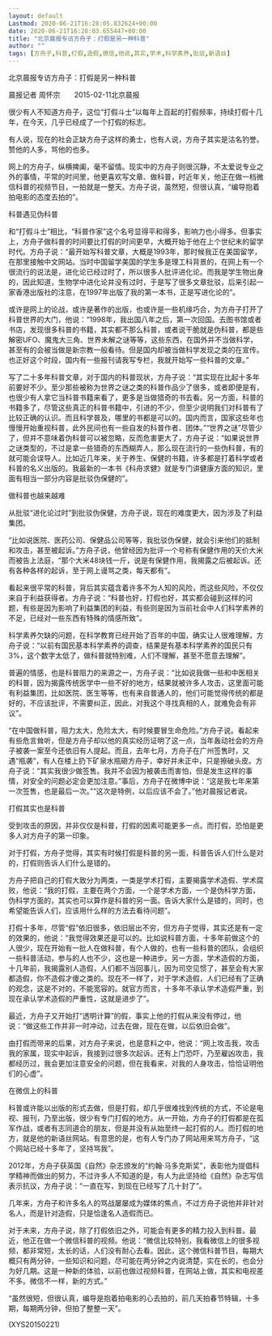 ```yaml
---
layout: default
Lastmod: 2020-06-21T16:28:05.832624+00:00
date: 2020-06-21T16:28:03.655447+00:00
title: "北京晨报专访方舟子：打假是另一种科普"
author: ""
tags: [方舟子,科普,打假,造假,微信,他说,其实,学术,科学素养,批驳,新语丝]
---
```


北京晨报专访方舟子：打假是另一种科普

晨报记者 周怀宗　　2015-02-11北京晨报

很少有人不知道方舟子，这位“打假斗士”以每年上百起的打假频率，持续打假十几年，在今天，几乎已经成了一个打假的标志。

有人说，现在的社会正缺方舟子这样的勇士，也有人说，方舟子其实是沽名钓誉。赞他的人多，骂他的也多。

网上的方舟子，纵横捭阖，毫不留情。现实中的方舟子则很沉静，不太爱说专业之外的事情，平常的时间里，他更喜欢写文章、做科普，时近年关，他正在做一档微信科普的视频节目，一拍就是一整天。方舟子说，虽然短，但很认真，“编导抱着拍电影的态度去拍的”。

科普遇见伪科普

和“打假斗士”相比，“科普作家”这个名号显得平和得多，影响力也小得多。但事实上，方舟子做科普的时间要比打假的时间更早，大概开始于他在上个世纪末的留学时代。方舟子说：“最开始写科普文章，大概是1993年，那时候我正在美国留学，在那里接触中文网站。当时中国留学美国的学生多是理工科背景的，在网上有一个很流行的说法是，进化论已经过时了，所以很多人批评进化论。而我是学生物出身的，因此知道，生物学中进化论并没有过时，于是写了很多文章批驳，后来引起一家香港出版社的注意，在1997年出版了我的第一本书，正是写进化论的”。

或许是网上的论战，或许是著作的出版，也或许是一些机缘巧合，为方舟子打开了科普世界的大门，他说：“1998年，我出国八年之后，第一次回国。去图书馆或者书店，发现很多科普的书籍，其实都不那么科普，或者说干脆就是伪科普，都是些解密UFO、魔鬼大三角、世界未解之谜等等，这些东西，在国外并不当做科学，甚至有的会被当做是新宗教一般看待。但是国内却被当做科学发现之类的在宣传。也正好这个时段，国内有一些报刊请我写专栏，我就开始写一些科普的文章。”

写了二十多年科普文章，对于国内的科普现状，方舟子说：“其实现在比起十多年前要好不少。至少那些被称为世界之谜之类的科普作品少了很多，或者即便是有，也很少有人拿它当科普书籍来看了，更多是当做猎奇的书去看。另一方面，科普的书籍多了，尽管这些真正的科普书籍中，引进的不少，但至少说明我们对科普有了比较正确的认识。而且科学普及，哪里的书都是可以的。国内而言，国家这些年也慢慢开始重视科普，此外民间也有一些自发的科普作者、团体。”“世界之谜”尽管少了，但并不意味着伪科普可以被忽略，反而危害更大了，方舟子说：“如果说世界之谜类型的，不过是拿一些猎奇的东西糊弄人，那么现在流行的一些伪科普，有的就可能会误导人。比如近几年来，关于养生、保健的书籍，许多都是打着科学或者科普的名义出版的。我最新的一本书《科舟求健》就是专门讲健康方面的知识，里面有相当一部分内容是批驳伪保健的”。

做科普也越来越难

从批驳“进化论过时”到批驳伪保健，方舟子说，现在的难度更大，因为涉及了利益集团。

“比如说医院、医药公司、保健品公司等等，我批驳伪保健，就会引来他们的抵制和攻击，甚至被起诉。”方舟子说，他曾经因为批评一个号称有保健作用的天价大米而被告上法庭，“那个大米48块钱一斤，说是有保健作用，我揭露之后被起诉。还有各种各样的起诉，至于网上谩骂之类，每天都有”。

看起来很平常的科普，背后其实蕴含着许多不为人知的风险，而这些风险，不仅仅来自于利益获得者。方舟子说：“科普也好，打假也好，其实都会碰到这样的问题，有些是因为影响了利益集团的利益，有些则是因为当前社会中人们科学素养的不足，已经对一些东西有特殊的情感所致”。

科学素养欠缺的问题，在科学教育已经开始了百年的中国，确实让人很难理解，方舟子说：“以前有国民基本科学素养的调查，结果是有基本科学素养的国民只有3%，这个数字太低了，做科普就特别难，人们不理解，甚至不愿意去理解”。

普遍的情感，也是科普阻力的来源之一，方舟子说：“比如说我做一些和中医相关的科普，因为揭露传统医学中一些不好的地方，结果就被许多人攻击，这里面可能有利益集团，比如医院、医生等等，也有来自普通人的，他们可能觉得传统的都是好的，不应该批评，不需要纠正，因此，对我这个寻找真相的人，就难免会有非议”。

“在中国做科普，阻力太大，危险太大，有时候要冒生命危险。”方舟子说。看起来有些危言耸听，但是方舟子却以他的真实经历证明了这一点，当年轰动社会的方舟子被袭一案至今还依旧有人提起。而且，去年七月，方舟子在广州签售时，又遇“瓶袭”，有人在楼上扔下矿泉水瓶砸方舟子，幸好并未正中，只是擦破头皮。方舟子说：“其实我很少做签售。我并不会因为被袭击而害怕，但是发生这样的事情，对安全的问题必定会更加注意。”事后，方舟子在微博中说：“这是我七年来第一次签售，也是最后一次。”“这次是特例，以后应该不会了。”他对晨报记者说。

打假其实也是科普

受到攻击的原因，并非仅仅是科普，打假的因素可能更多一点。而打假，恐怕是更多人对方舟子的第一印象。

对于打假，方舟子觉得，其实有时候打假是科普的另一面，科普告诉人们什么是对的，打假则告诉人们什么是错的。

方舟子把自己的打假大致分为两类，一类是学术打假，主要揭露学术造假、学术腐败，他说：“我的打假，主要在两个方面，一个是学术方面，一个是伪科学方面，伪科学方面的，其实也可以算作是科普的另一面。告诉大家什么是错的，同时，也希望能告诉人们，应该用什么样的方法去看待问题”。

打假十多年，尽管“假”依旧很多，依旧层出不穷，但方舟子觉得，其实还是有一定的效果的，他说：“我觉得效果还是可以的。比如说科普方面，十多年前做这个的人很少，现在开始有一批人在做科普，有个人做的，也有一些科普的团队，会组织一些科普活动，参与的人也不少，这也是一种进步。另一方面，学术造假的方面，十几年前，我揭露别人造假，人们都不当回事儿，因为司空见惯了，甚至会有大家都造假，你不造假才傻之类的。现在不一样了，对于学术造假，人们已经有了正确的观念，这是不对的，不能宽容的。就官方而言，十多年不承认学术造假严重，到现在承认学术造假的严重性，这就是进步了”。

最近，方舟子又开始打“透明计算”的假，事实上他的打假从来没有停过，他说：“做这些工作并非一时冲动，过去在做，现在在做，以后依旧会做”。

由打假而带来的后果，对方舟子来说，也是意料之中，他说：“网上攻击我，攻击我的家属，现实中起诉，我接到过很多次起诉。还有上门恐吓，乃至雇凶攻击，我都经历过，我会更加注意安全的问题，但在我看来，对我的人身攻击，恰恰证明他们的心虚”。

在微信上的科普

科普或许能以出版的形式去做，但是打假，却几乎很难找到传统的方式，不论是电视、报刊，乃至出版，很少有专门打假的地方。从一开始，方舟子的打假都是在孤军作战，或者有志同道合的朋友，但是并没有从始至终一起打假的人。而打假的地方，就是他的新语丝网站。有意思的是，也有人专门办了网站用来骂方舟子，“这个网站已经十多年了，坚持骂我”。

2012年，方舟子获英国《自然》杂志颁发的“约翰·马多克斯奖”，表彰他为提倡科学精神而做出的努力，不过许多人不知道的是，有人为此坚持给《自然》杂志写信表示抗议，方舟子说：“一直在写，到现在已经写了几十封了”。

几年来，方舟子和许多名人的骂战屡屡成为媒体的焦点，不过方舟子说他并非针对名人，而是针对造假，只是恰逢名人造假而已。

对于未来，方舟子说，除了打假依旧之外，可能会有更多的精力投入到科普。最近，他正在做一个微信科普的视频。他说：“微信比较特别，我看微信上的很多视频，都非常短，太长的话，人们没有耐心去看。因此，这个微信科普节目，每期大概只有两分钟，一些知识和问题，尽可能在两分钟之内说清楚，实在长的，也会分为好几期。这是一种新的体验，以前也做过视频科普，在网站上做，其实和电视差不多。微信不一样，新的方式。”

“虽然很短，但很认真，编导是抱着拍电影的心去拍的，前几天拍春节特辑，十多期，每期两分钟，但拍了整整一天”。

(XYS20150221)

